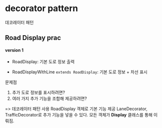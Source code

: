 # decorator pattern
데코레이터 패턴

## Road Display prac
#### version 1
+ RoadDisplay: 기본 도로 정보 출력
- RoadDisplayWithLine `extends RoadDisplay`: 기본 도로 정보 + 차선 표시

문제점
1. 추가 도로 정보를 표시하려면?
1. 여러 가지 추가 기능을 조합해 제공하려면?

=> 데코레이터 패턴 사용
RoadDisplay 객체로 기본 기능 제공
LaneDecorator, TrafficDecorator로 추가 기능을 넣을 수 있다.
모든 객체가 **Display** 클래스를 통해 이뤄짐. 